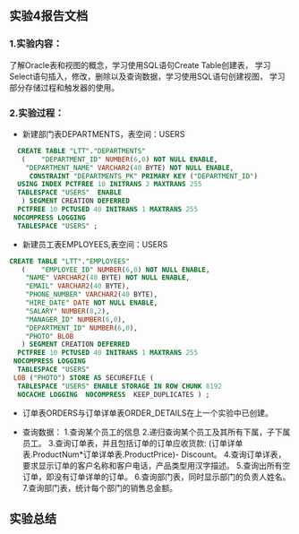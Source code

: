 ## 实验4报告文档

### 1.实验内容：
了解Oracle表和视图的概念，学习使用SQL语句Create Table创建表，
学习Select语句插入，修改，删除以及查询数据，学习使用SQL语句创建视图，
学习部分存储过程和触发器的使用。

### 2.实验过程：

- 新建部门表DEPARTMENTS，表空间：USERS

```sql
  CREATE TABLE "LTT"."DEPARTMENTS" 
   (	"DEPARTMENT_ID" NUMBER(6,0) NOT NULL ENABLE, 
	"DEPARTMENT_NAME" VARCHAR2(40 BYTE) NOT NULL ENABLE, 
	 CONSTRAINT "DEPARTMENTS_PK" PRIMARY KEY ("DEPARTMENT_ID")
  USING INDEX PCTFREE 10 INITRANS 2 MAXTRANS 255 
  TABLESPACE "USERS"  ENABLE
   ) SEGMENT CREATION DEFERRED 
  PCTFREE 10 PCTUSED 40 INITRANS 1 MAXTRANS 255 
 NOCOMPRESS LOGGING
  TABLESPACE "USERS" ;
```

- 新建员工表EMPLOYEES,表空间：USERS

```sql
CREATE TABLE "LTT"."EMPLOYEES" 
   (	"EMPLOYEE_ID" NUMBER(6,0) NOT NULL ENABLE, 
	"NAME" VARCHAR2(40 BYTE) NOT NULL ENABLE, 
	"EMAIL" VARCHAR2(40 BYTE), 
	"PHONE_NUMBER" VARCHAR2(40 BYTE), 
	"HIRE_DATE" DATE NOT NULL ENABLE, 
	"SALARY" NUMBER(8,2), 
	"MANAGER_ID" NUMBER(6,0), 
	"DEPARTMENT_ID" NUMBER(6,0), 
	"PHOTO" BLOB
   ) SEGMENT CREATION DEFERRED 
  PCTFREE 10 PCTUSED 40 INITRANS 1 MAXTRANS 255 
 NOCOMPRESS LOGGING
  TABLESPACE "USERS" 
 LOB ("PHOTO") STORE AS SECUREFILE (
  TABLESPACE "USERS" ENABLE STORAGE IN ROW CHUNK 8192
  NOCACHE LOGGING  NOCOMPRESS  KEEP_DUPLICATES ) ;
```
- 订单表ORDERS与订单详单表ORDER_DETAILS在上一个实验中已创建。

- 查询数据：
    1.查询某个员工的信息
    2.递归查询某个员工及其所有下属，子下属员工。
    3.查询订单表，并且包括订单的订单应收货款: (订单详单表.ProductNum*订单详单表.ProductPrice)- Discount。
    4.查询订单详表，要求显示订单的客户名称和客户电话，产品类型用汉字描述。
    5.查询出所有空订单，即没有订单详单的订单。
    6.查询部门表，同时显示部门的负责人姓名。
    7.查询部门表，统计每个部门的销售总金额。



## 实验总结

